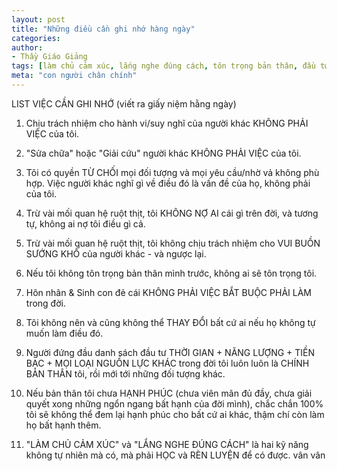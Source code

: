 ```yaml
---
layout: post
title: "Những điều cần ghi nhớ hàng ngày"
categories:
author:
- Thầy Giáo Giảng
tags: [làm chủ cảm xúc, lắng nghe đúng cách, tôn trọng bản thân, đầu tư chính mình]
meta: "con người chân chính"
---
```

LIST VIỆC CẦN GHI NHỚ (viết ra giấy niệm hằng ngày)

1. Chịu trách nhiệm cho hành vi/suy nghĩ của người khác KHÔNG PHẢI VIỆC của tôi.

2. "Sửa chữa" hoặc "Giải cứu" người khác KHÔNG PHẢI VIỆC của tôi.

3. Tôi có quyền TỪ CHỐI mọi đối tượng và mọi yêu cầu/nhờ vả không phù hợp. Việc người khác nghĩ gì về điều đó là vấn đề của họ, không phải của tôi.

4. Trừ vài mối quan hệ ruột thịt, tôi KHÔNG NỢ AI cái gì trên đời, và tương tự, không ai nợ tôi điều gì cả.

5. Trừ vài mối quan hệ ruột thịt, tôi không chịu trách nhiệm cho VUI BUỒN SƯỚNG KHỔ của người khác - và ngược lại.

6. Nếu tôi không tôn trọng bản thân mình trước, không ai sẽ tôn trọng tôi.

7. Hôn nhân & Sinh con đẻ cái KHÔNG PHẢI VIỆC BẮT BUỘC PHẢI LÀM trong đời.

8. Tôi không nên và cũng không thể THAY ĐỔI bất cứ ai nếu họ không tự muốn làm điều đó.

9. Người đứng đầu danh sách đầu tư THỜI GIAN + NĂNG LƯỢNG + TIỀN BẠC + MỌI LOẠI NGUỒN LỰC KHÁC trong đời tôi luôn luôn là CHÍNH BẢN THÂN tôi, rồi mới tới những đối tượng khác. 

10. Nếu bản thân tôi chưa HẠNH PHÚC (chưa viên mãn đủ đầy, chưa giải quyết xong những ngổn ngang bất hạnh của đời mình), chắc chắn 100% tôi sẽ không thể đem lại hạnh phúc cho bất cứ ai khác, thậm chí còn làm họ bất hạnh thêm.

11. "LÀM CHỦ CẢM XÚC" và "LẮNG NGHE ĐÚNG CÁCH" là hai kỹ năng không tự nhiên mà có, mà phải HỌC và RÈN LUYỆN để có được.
vân vân